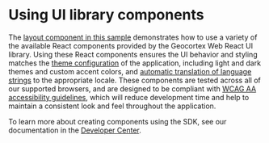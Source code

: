 # Using UI library components

The [layout component in this sample](src/components/UILibraryComponent/UILibraryComponent.tsx) demonstrates how to use a variety of the available React components provided by the Geocortex Web React UI library. Using these React components ensures the UI behavior and styling matches the [theme configuration](https://developers.geocortex.com/docs/web/configuration-theme/) of the application, including light and dark themes and custom accent colors, and [automatic translation of language strings](https://developers.geocortex.com/docs/web/sdk-components-internationalization/) to the appropriate locale. These components are tested across all of our supported browsers, and are designed to be compliant with [WCAG AA accessibility guidelines](https://www.w3.org/TR/WCAG20/), which will reduce development time and help to maintain a consistent look and feel throughout the application.

To learn more about creating components using the SDK, see our documentation in the [Developer Center](https://developers.geocortex.com/docs/web/sdk-components-overview/).
